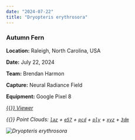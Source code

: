 ```yaml
---
date: "2024-07-22"
title: "Dryopteris erythrosora"
---
```


### Autumn Fern

**Location:** Raleigh, North Carolina, USA

**Date:** July 22, 2024

**Team:** Brendan Harmon

**Capture:** Neural Radiance Field

**Equipment:** Google Pixel 8

[{{<i class="fas fa-braille">}} Viewer](https://xyz.cct.lsu.edu/data/cloud-forest/dryopteris-erythrosora-01/dryopteris-erythrosora-01.html "Dryopteris erythrosora viewer")

{{<i class="ms ms-database">}} Point Clouds:
[``laz``](https://xyz.cct.lsu.edu/data/cloud-forest/dryopteris-erythrosora-01/dryopteris-erythrosora-01.laz "Dryopteris erythrosora LAZ")
+ 
[``e57``](https://xyz.cct.lsu.edu/data/cloud-forest/dryopteris-erythrosora-01/dryopteris-erythrosora-01.e57 "Dryopteris erythrosora E57")
+ 
[``pcd``](https://xyz.cct.lsu.edu/data/cloud-forest/dryopteris-erythrosora-01/dryopteris-erythrosora-01.pcd "Dryopteris erythrosora PCD")
+ 
[``ply``](https://xyz.cct.lsu.edu/data/cloud-forest/dryopteris-erythrosora-01/dryopteris-erythrosora-01.ply "Dryopteris erythrosora PLY")
+ 
[``xyz``](https://xyz.cct.lsu.edu/data/cloud-forest/dryopteris-erythrosora-01/dryopteris-erythrosora-01.xyz "Dryopteris erythrosora XYZ")
+ 
[``3dm``](https://xyz.cct.lsu.edu/data/cloud-forest/dryopteris-erythrosora-01/dryopteris-erythrosora-01.3dm "Dryopteris erythrosora 3DM")

![Dryopteris erythrosora](../dryopteris-erythrosora-01.webp)
